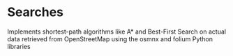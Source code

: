 # Searches
 Implements shortest-path algorithms like A* and Best-First Search on actual data retrieved from OpenStreetMap using the osmnx and folium Python libraries
